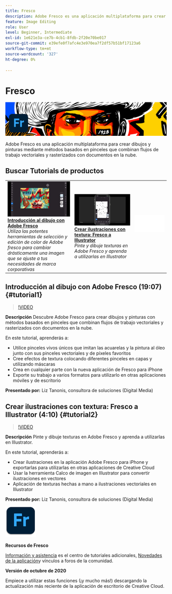 ```yaml
---
title: Fresco
description: Adobe Fresco es una aplicación multiplataforma para crear dibujos y pinturas mediante métodos basados en pinceles que combinan flujos de trabajo vectoriales y rasterizados con documentos en la nube
feature: Image Editing
role: User
level: Beginner, Intermediate
exl-id: 1e621e3a-ce7b-4cb1-8fdb-2f20e70be017
source-git-commit: e39efe0f7afc4e3e970ea7f2df57b51bf17123a6
workflow-type: tm+mt
source-wordcount: '327'
ht-degree: 0%

---
```


# Fresco

![Tutorial de imagen de héroe](../assets/Fresco.jpg)

Adobe Fresco es una aplicación multiplataforma para crear dibujos y pinturas mediante métodos basados en pinceles que combinan flujos de trabajo vectoriales y rasterizados con documentos en la nube.

## Buscar Tutorials de productos

<table style="table-layout:fixed">
<tr>
 <td>
   <a href="fresco.md#tutorial1">
      <img alt="Introducción al dibujo con Adobe Fresco" src="../assets/fresco_drawingPaintingIntro_tanonis_thumbnail.jpg" />
   </a>
    <div>
   <a href="fresco.md#tutorial1"><strong>Introducción al dibujo con Adobe Fresco</strong></a>
    </div>
    <em>Utiliza las potentes herramientas de selección y edición de color de Adobe fresco para cambiar drásticamente una imagen que se ajuste a tus necesidades de marca corporativas</em>
    <br>
  </td>
  <td>
   <a href="fresco.md#tutorial2">
      <img alt="Crear ilustraciones con textura: Fresco a Illustrator" src="../assets/fresco_textureToVector_tanonis_thumbnail.jpg" />
   </a>
    <div>
   <a href="fresco.md#tutorial2"><strong>Crear ilustraciones con textura: Fresco a Illustrator</strong></a>
    </div>
    <em>Pinte y dibuje texturas en Adobe Fresco y aprenda a utilizarlas en Illustrator</em>
    <br>
  </td>
  <td>
    <img alt="Separador" src="../assets/Whitespacer.png" />
    <div>
    <br>
  </td>
</tr>
</table>

## Introducción al dibujo con Adobe Fresco (19:07) {#tutorial1}

>[!VIDEO](https://video.tv.adobe.com/v/326946?hidetitle=true)

**Descripción**
Descubre Adobe Fresco para crear dibujos y pinturas con métodos basados en pinceles que combinan flujos de trabajo vectoriales y rasterizados con documentos en la nube.

En este tutorial, aprenderás a:
* Utilice pinceles vivos únicos que imitan las acuarelas y la pintura al óleo junto con sus pinceles vectoriales y de píxeles favoritos
* Cree efectos de textura colocando diferentes pinceles en capas y utilizando máscaras
* Crea en cualquier parte con la nueva aplicación de Fresco para iPhone
* Exporte su trabajo a varios formatos para utilizarlo en otras aplicaciones móviles y de escritorio

**Presentado por:**
Liz Tanonis, consultora de soluciones (Digital Media)

## Crear ilustraciones con textura: Fresco a Illustrator (4:10) {#tutorial2}

>[!VIDEO](https://video.tv.adobe.com/v/326947?hidetitle=true)

**Descripción**
Pinte y dibuje texturas en Adobe Fresco y aprenda a utilizarlas en Illustrator.

En este tutorial, aprenderás a:
* Crear ilustraciones en la aplicación Adobe Fresco para iPhone y exportarlas para utilizarlas en otras aplicaciones de Creative Cloud
* Usar la herramienta Calco de imagen en Illustrator para convertir ilustraciones en vectores
* Aplicación de texturas hechas a mano a ilustraciones vectoriales en Illustrator

**Presentado por:**
Liz Tanonis, consultora de soluciones (Digital Media)

![Logotipo de Fresco](../assets/fr_appicon_96.png)

**Recursos de Fresco**

[Información y asistencia](https://helpx.adobe.com/support/adobe-fresco.html) es el centro de tutoriales adicionales, [Novedades de la aplicación](https://helpx.adobe.com/fresco/using/whats-new.html)y vínculos a foros de la comunidad.

**Versión de octubre de 2020**

Empiece a utilizar estas funciones (¡y mucho más!) descargando la actualización más reciente de la aplicación de escritorio de Creative Cloud.
